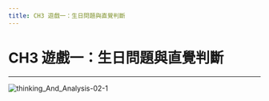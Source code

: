 ```yaml
---
title: CH3 遊戲一：生日問題與直覺判斷
---
```


# CH3 遊戲一：生日問題與直覺判斷
---

![thinking_And_Analysis-02-1](/docFubon/thinking_And_Analysis/thinking_And_Analysis-2-01.png)
